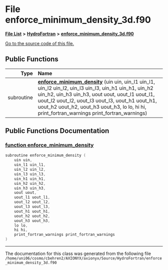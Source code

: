 
# File enforce\_minimum\_density\_3d.f90


[**File List**](files.md) **>** [**HydroFortran**](dir_1fab266cd447ad3f3624320661f845f1.md) **>** [**enforce\_minimum\_density\_3d.f90**](enforce__minimum__density__3d_8f90.md)

[Go to the source code of this file.](enforce__minimum__density__3d_8f90_source.md)


















## Public Functions

| Type | Name |
| ---: | :--- |
|  subroutine | [**enforce\_minimum\_density**](enforce__minimum__density__3d_8f90.md#function-enforce-minimum-density) (uin uin, uin\_l1 uin\_l1, uin\_l2 uin\_l2, uin\_l3 uin\_l3, uin\_h1 uin\_h1, uin\_h2 uin\_h2, uin\_h3 uin\_h3, uout uout, uout\_l1 uout\_l1, uout\_l2 uout\_l2, uout\_l3 uout\_l3, uout\_h1 uout\_h1, uout\_h2 uout\_h2, uout\_h3 uout\_h3, lo lo, hi hi, print\_fortran\_warnings print\_fortran\_warnings) <br> |








## Public Functions Documentation


### <a href="#function-enforce-minimum-density" id="function-enforce-minimum-density">function enforce\_minimum\_density </a>


```cpp
subroutine enforce_minimum_density (
    uin uin,
    uin_l1 uin_l1,
    uin_l2 uin_l2,
    uin_l3 uin_l3,
    uin_h1 uin_h1,
    uin_h2 uin_h2,
    uin_h3 uin_h3,
    uout uout,
    uout_l1 uout_l1,
    uout_l2 uout_l2,
    uout_l3 uout_l3,
    uout_h1 uout_h1,
    uout_h2 uout_h2,
    uout_h3 uout_h3,
    lo lo,
    hi hi,
    print_fortran_warnings print_fortran_warnings
) 
```



------------------------------
The documentation for this class was generated from the following file `/home/uni06/cosmo/cbehren2/AXIONYX/axionyx/Source/HydroFortran/enforce_minimum_density_3d.f90`